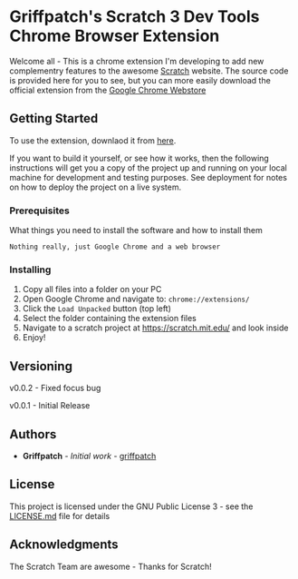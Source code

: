 # Griffpatch's Scratch 3 Dev Tools Chrome Browser Extension

Welcome all - This is a chrome extension I'm developing to add new complementry features to the awesome [Scratch](https://scratch.mit.edu) website. The source code is provided here for you to see, but you can more easily download the official extension from the [Google Chrome Webstore](https://chrome.google.com/webstore/detail/scratch-3-developer-tools/phacniajokfchdcamjhonkbhlcipplno)

## Getting Started

To use the extension, downlaod it from [here](https://chrome.google.com/webstore/detail/scratch-3-developer-tools/phacniajokfchdcamjhonkbhlcipplno).

If you want to build it yourself, or see how it works, then the following instructions will get you a copy of the project up and running on your local machine for development and testing purposes. See deployment for notes on how to deploy the project on a live system.

### Prerequisites

What things you need to install the software and how to install them

```
Nothing really, just Google Chrome and a web browser
```

### Installing

1. Copy all files into a folder on your PC
2. Open Google Chrome and navigate to: `chrome://extensions/`
3. Click the `Load Unpacked` button (top left)
4. Select the folder containing the extension files
5. Navigate to a scratch project at https://scratch.mit.edu/ and look inside
6. Enjoy!

## Versioning

v0.0.2 - Fixed focus bug

v0.0.1 - Initial Release

## Authors

* **Griffpatch** - *Initial work* - [griffpatch](https://github.com/griffpatch)

## License

This project is licensed under the GNU Public License 3 - see the [LICENSE.md](LICENSE.md) file for details

## Acknowledgments

The Scratch Team are awesome - Thanks for Scratch!
